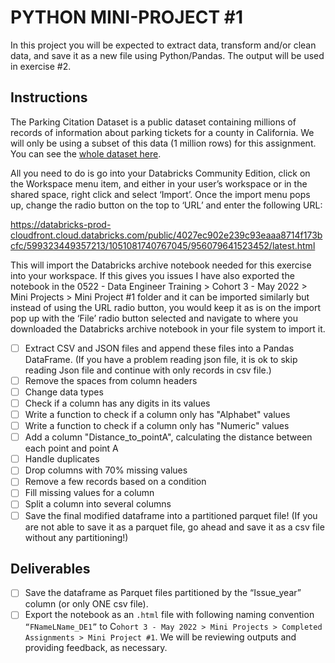 # PYTHON MINI-PROJECT #1

In this project you will be expected to extract data, transform and/or clean data, and save it as a new file using Python/Pandas. The output will be used in exercise #2.  

## Instructions

The Parking Citation Dataset is a public dataset containing millions of records of information about parking tickets for a county in California. We will only be using a subset of this data (1 million rows) for this assignment. You can see the [whole dataset here](https://data.lacity.org/Transportation/Parking-Citations/wjz9-h9np/data).

All you need to do is go into your Databricks Community Edition, click on the Workspace menu item, and either in your user’s workspace or in the shared space, right click and select ‘Import’. Once the import menu pops up, change the radio button on the top to ‘URL’ and enter the following URL:  

https://databricks-prod-cloudfront.cloud.databricks.com/public/4027ec902e239c93eaaa8714f173bcfc/599323449357213/1051081740767045/956079641523452/latest.html 

This will import the Databricks archive notebook needed for this exercise into your workspace. If this gives you issues I have also exported the notebook in the 0522 - Data Engineer Training > Cohort 3 - May 2022 > Mini Projects > Mini Project #1 folder and it can be imported similarly but instead of using the URL radio button, you would keep it as is on the import pop up with the ‘File’ radio button selected and navigate to where you downloaded the Databricks archive notebook in your file system to import it.

- [ ] Extract CSV and JSON files and append these files into a Pandas DataFrame. (If you have a problem reading json file, it is ok to skip reading Json file and continue with only records in csv file.)
- [ ] Remove the spaces from column headers
- [ ] Change data types
- [ ] Check if a column has any digits in its values
- [ ] Write a function to check if a column only has "Alphabet" values
- [ ] Write a function to check if a column only has "Numeric" values
- [ ] Add a column "Distance_to_pointA", calculating the distance between each point and point A
- [ ] Handle duplicates
- [ ] Drop columns with 70% missing values
- [ ] Remove a few records based on a condition
- [ ] Fill missing values for a column
- [ ] Split a column into several columns
- [ ] Save the final modified dataframe into a partitioned parquet file! (If you are not able to save it as a parquet file, go ahead and save it as a csv file without any partitioning!)

## Deliverables

- [ ] Save the dataframe as Parquet files partitioned by the “Issue_year” column (or only ONE csv file).
- [ ] Export the notebook as an `.html` file with following naming convention `“FNameLName_DE1”` to C`ohort 3 - May 2022 > Mini Projects > Completed Assignments > Mini Project #1`. We will be reviewing outputs and providing feedback, as necessary.
